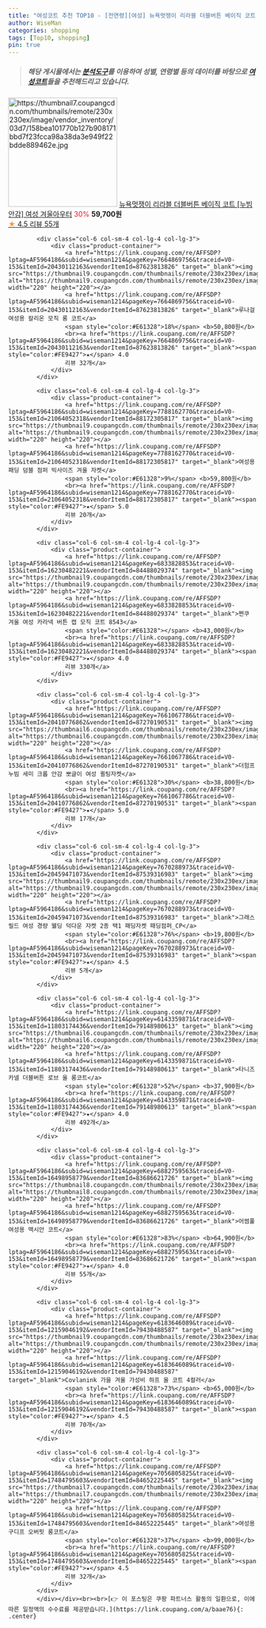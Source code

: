 ```yaml
---
title: "여성코트 추천 TOP10 - [전연령][여성] 뉴욕멋쟁이 리라블 더블버튼 베이직 코트 [누빔안감] 여성 겨울아우터"
author: WiseMan
categories: shopping
tags: [Top10, shopping]
pin: true
---
```


> ##### 해당 게시물에서는 [**분석도구**](https://itemscout.io/)를 이용하여 **성별**, **연령별** 등의 데이터를 바탕으로 [**여성코트**](https://link.coupang.com/a/baae76)들을 추천해드리고 있습니다.
<div class="container"><div class="row">
            <div class="col-6 col-sm-4 col-lg-4 col-lg-3">
                <div class="product-container">
                    <a href="https://link.coupang.com/re/AFFSDP?lptag=AF5964186&subid=wiseman1214&pageKey=4616465544&traceid=V0-153&itemId=5715084054&vendorItemId=87650037120" target="_blank"><img src="https://thumbnail7.coupangcdn.com/thumbnails/remote/230x230ex/image/vendor_inventory/03d7/158bea101770b127b908171bbd7f23fcca98a38da3e949f22bdde889462e.jpg" alt="https://thumbnail7.coupangcdn.com/thumbnails/remote/230x230ex/image/vendor_inventory/03d7/158bea101770b127b908171bbd7f23fcca98a38da3e949f22bdde889462e.jpg" width="220" height="220"></a>
                    <a href="https://link.coupang.com/re/AFFSDP?lptag=AF5964186&subid=wiseman1214&pageKey=4616465544&traceid=V0-153&itemId=5715084054&vendorItemId=87650037120" target="_blank">뉴욕멋쟁이 리라블 더블버튼 베이직 코트 [누빔안감] 여성 겨울아우터</a>
                    <span style="color:#E61328">30%</span> <b>59,700원</b>
                    <br><a href="https://link.coupang.com/re/AFFSDP?lptag=AF5964186&subid=wiseman1214&pageKey=4616465544&traceid=V0-153&itemId=5715084054&vendorItemId=87650037120" target="_blank"><span style="color:#FE9427">★</span> 4.5
                    리뷰 55개</a>
                </div>
            </div>
            
            <div class="col-6 col-sm-4 col-lg-4 col-lg-3">
                <div class="product-container">
                    <a href="https://link.coupang.com/re/AFFSDP?lptag=AF5964186&subid=wiseman1214&pageKey=7664869756&traceid=V0-153&itemId=20430112163&vendorItemId=87623813826" target="_blank"><img src="https://thumbnail9.coupangcdn.com/thumbnails/remote/230x230ex/image/vendor_inventory/c3ad/8fb323a1b1d21f68659444c18f2d3e2ae3b10f0c5e5f3bd83297526921cd.jpg" alt="https://thumbnail9.coupangcdn.com/thumbnails/remote/230x230ex/image/vendor_inventory/c3ad/8fb323a1b1d21f68659444c18f2d3e2ae3b10f0c5e5f3bd83297526921cd.jpg" width="220" height="220"></a>
                    <a href="https://link.coupang.com/re/AFFSDP?lptag=AF5964186&subid=wiseman1214&pageKey=7664869756&traceid=V0-153&itemId=20430112163&vendorItemId=87623813826" target="_blank">루나걸 여성용 칼리온 모직 롱 코트</a>
                    <span style="color:#E61328">18%</span> <b>50,800원</b>
                    <br><a href="https://link.coupang.com/re/AFFSDP?lptag=AF5964186&subid=wiseman1214&pageKey=7664869756&traceid=V0-153&itemId=20430112163&vendorItemId=87623813826" target="_blank"><span style="color:#FE9427">★</span> 4.0
                    리뷰 32개</a>
                </div>
            </div>
            
            <div class="col-6 col-sm-4 col-lg-4 col-lg-3">
                <div class="product-container">
                    <a href="https://link.coupang.com/re/AFFSDP?lptag=AF5964186&subid=wiseman1214&pageKey=7788162770&traceid=V0-153&itemId=21064052318&vendorItemId=88172305817" target="_blank"><img src="https://thumbnail9.coupangcdn.com/thumbnails/remote/230x230ex/image/vendor_inventory/3a46/a918c1a1642af774344d2e467a8118339fdce74eaf12e95272e388813d27.jpg" alt="https://thumbnail9.coupangcdn.com/thumbnails/remote/230x230ex/image/vendor_inventory/3a46/a918c1a1642af774344d2e467a8118339fdce74eaf12e95272e388813d27.jpg" width="220" height="220"></a>
                    <a href="https://link.coupang.com/re/AFFSDP?lptag=AF5964186&subid=wiseman1214&pageKey=7788162770&traceid=V0-153&itemId=21064052318&vendorItemId=88172305817" target="_blank">여성용 패딩 덤블 점퍼 빅사이즈 겨울 자켓</a>
                    <span style="color:#E61328">9%</span> <b>59,800원</b>
                    <br><a href="https://link.coupang.com/re/AFFSDP?lptag=AF5964186&subid=wiseman1214&pageKey=7788162770&traceid=V0-153&itemId=21064052318&vendorItemId=88172305817" target="_blank"><span style="color:#FE9427">★</span> 5.0
                    리뷰 20개</a>
                </div>
            </div>
            
            <div class="col-6 col-sm-4 col-lg-4 col-lg-3">
                <div class="product-container">
                    <a href="https://link.coupang.com/re/AFFSDP?lptag=AF5964186&subid=wiseman1214&pageKey=6833828853&traceid=V0-153&itemId=16230482221&vendorItemId=84488029374" target="_blank"><img src="https://thumbnail9.coupangcdn.com/thumbnails/remote/230x230ex/image/vendor_inventory/685f/48402977dc1fd09db58dd6ac5797d4bb45981bde186012fc5c432db1a655.png" alt="https://thumbnail9.coupangcdn.com/thumbnails/remote/230x230ex/image/vendor_inventory/685f/48402977dc1fd09db58dd6ac5797d4bb45981bde186012fc5c432db1a655.png" width="220" height="220"></a>
                    <a href="https://link.coupang.com/re/AFFSDP?lptag=AF5964186&subid=wiseman1214&pageKey=6833828853&traceid=V0-153&itemId=16230482221&vendorItemId=84488029374" target="_blank">쩐쿠 겨울 여성 카라넥 버튼 캡 모직 코트 8543</a>
                    <span style="color:#E61328"></span> <b>43,000원</b>
                    <br><a href="https://link.coupang.com/re/AFFSDP?lptag=AF5964186&subid=wiseman1214&pageKey=6833828853&traceid=V0-153&itemId=16230482221&vendorItemId=84488029374" target="_blank"><span style="color:#FE9427">★</span> 4.0
                    리뷰 330개</a>
                </div>
            </div>
            
            <div class="col-6 col-sm-4 col-lg-4 col-lg-3">
                <div class="product-container">
                    <a href="https://link.coupang.com/re/AFFSDP?lptag=AF5964186&subid=wiseman1214&pageKey=7661067786&traceid=V0-153&itemId=20410776862&vendorItemId=87270190531" target="_blank"><img src="https://thumbnail6.coupangcdn.com/thumbnails/remote/230x230ex/image/vendor_inventory/58c8/6d8b1a72be36c79889d96e6a7cb77d99bc506147441e28557294b627875d.jpg" alt="https://thumbnail6.coupangcdn.com/thumbnails/remote/230x230ex/image/vendor_inventory/58c8/6d8b1a72be36c79889d96e6a7cb77d99bc506147441e28557294b627875d.jpg" width="220" height="220"></a>
                    <a href="https://link.coupang.com/re/AFFSDP?lptag=AF5964186&subid=wiseman1214&pageKey=7661067786&traceid=V0-153&itemId=20410776862&vendorItemId=87270190531" target="_blank">더험프 누빔 세미 크롭 안감 뽀글이 여성 퀼팅자켓</a>
                    <span style="color:#E61328">30%</span> <b>38,800원</b>
                    <br><a href="https://link.coupang.com/re/AFFSDP?lptag=AF5964186&subid=wiseman1214&pageKey=7661067786&traceid=V0-153&itemId=20410776862&vendorItemId=87270190531" target="_blank"><span style="color:#FE9427">★</span> 5.0
                    리뷰 17개</a>
                </div>
            </div>
            
            <div class="col-6 col-sm-4 col-lg-4 col-lg-3">
                <div class="product-container">
                    <a href="https://link.coupang.com/re/AFFSDP?lptag=AF5964186&subid=wiseman1214&pageKey=7670288973&traceid=V0-153&itemId=20459471073&vendorItemId=87539316983" target="_blank"><img src="https://thumbnail9.coupangcdn.com/thumbnails/remote/230x230ex/image/vendor_inventory/52f1/10a0788cd50d9796524febc844d2d0df3878030d523e0997fb8655a71d26.jpg" alt="https://thumbnail9.coupangcdn.com/thumbnails/remote/230x230ex/image/vendor_inventory/52f1/10a0788cd50d9796524febc844d2d0df3878030d523e0997fb8655a71d26.jpg" width="220" height="220"></a>
                    <a href="https://link.coupang.com/re/AFFSDP?lptag=AF5964186&subid=wiseman1214&pageKey=7670288973&traceid=V0-153&itemId=20459471073&vendorItemId=87539316983" target="_blank">그래스필드 여성 경량 웰딩 덕다운 자켓 2종 택1 패딩자켓 패딩점퍼_CP</a>
                    <span style="color:#E61328">76%</span> <b>19,800원</b>
                    <br><a href="https://link.coupang.com/re/AFFSDP?lptag=AF5964186&subid=wiseman1214&pageKey=7670288973&traceid=V0-153&itemId=20459471073&vendorItemId=87539316983" target="_blank"><span style="color:#FE9427">★</span> 4.5
                    리뷰 5개</a>
                </div>
            </div>
            
            <div class="col-6 col-sm-4 col-lg-4 col-lg-3">
                <div class="product-container">
                    <a href="https://link.coupang.com/re/AFFSDP?lptag=AF5964186&subid=wiseman1214&pageKey=6143359871&traceid=V0-153&itemId=11803174436&vendorItemId=79148980613" target="_blank"><img src="https://thumbnail6.coupangcdn.com/thumbnails/remote/230x230ex/image/vendor_inventory/78d4/65384ece75df1f8fc706c6a875351111bdc1f061825815e988ec0a977a1d.jpg" alt="https://thumbnail6.coupangcdn.com/thumbnails/remote/230x230ex/image/vendor_inventory/78d4/65384ece75df1f8fc706c6a875351111bdc1f061825815e988ec0a977a1d.jpg" width="220" height="220"></a>
                    <a href="https://link.coupang.com/re/AFFSDP?lptag=AF5964186&subid=wiseman1214&pageKey=6143359871&traceid=V0-153&itemId=11803174436&vendorItemId=79148980613" target="_blank">타니즈 카넬 더블버튼 로브 울 롱코트</a>
                    <span style="color:#E61328">52%</span> <b>37,900원</b>
                    <br><a href="https://link.coupang.com/re/AFFSDP?lptag=AF5964186&subid=wiseman1214&pageKey=6143359871&traceid=V0-153&itemId=11803174436&vendorItemId=79148980613" target="_blank"><span style="color:#FE9427">★</span> 4.0
                    리뷰 492개</a>
                </div>
            </div>
            
            <div class="col-6 col-sm-4 col-lg-4 col-lg-3">
                <div class="product-container">
                    <a href="https://link.coupang.com/re/AFFSDP?lptag=AF5964186&subid=wiseman1214&pageKey=6882759563&traceid=V0-153&itemId=16498958779&vendorItemId=83686621726" target="_blank"><img src="https://thumbnail8.coupangcdn.com/thumbnails/remote/230x230ex/image/rs_quotation_api/wqvngt4w/2eee9c471cc7415fbe3e1e8d69a936d9.jpg" alt="https://thumbnail8.coupangcdn.com/thumbnails/remote/230x230ex/image/rs_quotation_api/wqvngt4w/2eee9c471cc7415fbe3e1e8d69a936d9.jpg" width="220" height="220"></a>
                    <a href="https://link.coupang.com/re/AFFSDP?lptag=AF5964186&subid=wiseman1214&pageKey=6882759563&traceid=V0-153&itemId=16498958779&vendorItemId=83686621726" target="_blank">어썸풀 여성용 맥시안 코트</a>
                    <span style="color:#E61328">83%</span> <b>64,900원</b>
                    <br><a href="https://link.coupang.com/re/AFFSDP?lptag=AF5964186&subid=wiseman1214&pageKey=6882759563&traceid=V0-153&itemId=16498958779&vendorItemId=83686621726" target="_blank"><span style="color:#FE9427">★</span> 4.0
                    리뷰 55개</a>
                </div>
            </div>
            
            <div class="col-6 col-sm-4 col-lg-4 col-lg-3">
                <div class="product-container">
                    <a href="https://link.coupang.com/re/AFFSDP?lptag=AF5964186&subid=wiseman1214&pageKey=6183646089&traceid=V0-153&itemId=12159046192&vendorItemId=79430488587" target="_blank"><img src="https://thumbnail9.coupangcdn.com/thumbnails/remote/230x230ex/image/vendor_inventory/6ae5/3592937026716bf455f4f5ceb2336f70157f4e02b35c6b18959092a20c79.jpg" alt="https://thumbnail9.coupangcdn.com/thumbnails/remote/230x230ex/image/vendor_inventory/6ae5/3592937026716bf455f4f5ceb2336f70157f4e02b35c6b18959092a20c79.jpg" width="220" height="220"></a>
                    <a href="https://link.coupang.com/re/AFFSDP?lptag=AF5964186&subid=wiseman1214&pageKey=6183646089&traceid=V0-153&itemId=12159046192&vendorItemId=79430488587" target="_blank">Covlanink 가을 겨울 가성비 하프 울 코트 4컬러</a>
                    <span style="color:#E61328">73%</span> <b>65,000원</b>
                    <br><a href="https://link.coupang.com/re/AFFSDP?lptag=AF5964186&subid=wiseman1214&pageKey=6183646089&traceid=V0-153&itemId=12159046192&vendorItemId=79430488587" target="_blank"><span style="color:#FE9427">★</span> 4.5
                    리뷰 70개</a>
                </div>
            </div>
            
            <div class="col-6 col-sm-4 col-lg-4 col-lg-3">
                <div class="product-container">
                    <a href="https://link.coupang.com/re/AFFSDP?lptag=AF5964186&subid=wiseman1214&pageKey=7056805825&traceid=V0-153&itemId=17484795603&vendorItemId=84652225445" target="_blank"><img src="https://thumbnail7.coupangcdn.com/thumbnails/remote/230x230ex/image/rs_quotation_api/axjf5snd/1e59f9eb0f464e79912504516cd7259e.jpg" alt="https://thumbnail7.coupangcdn.com/thumbnails/remote/230x230ex/image/rs_quotation_api/axjf5snd/1e59f9eb0f464e79912504516cd7259e.jpg" width="220" height="220"></a>
                    <a href="https://link.coupang.com/re/AFFSDP?lptag=AF5964186&subid=wiseman1214&pageKey=7056805825&traceid=V0-153&itemId=17484795603&vendorItemId=84652225445" target="_blank">여성용 구디프 오버핏 롱코트</a>
                    <span style="color:#E61328">37%</span> <b>99,000원</b>
                    <br><a href="https://link.coupang.com/re/AFFSDP?lptag=AF5964186&subid=wiseman1214&pageKey=7056805825&traceid=V0-153&itemId=17484795603&vendorItemId=84652225445" target="_blank"><span style="color:#FE9427">★</span> 4.5
                    리뷰 32개</a>
                </div>
            </div>
            </div></div><br><br>[👉 이 포스팅은 쿠팡 파트너스 활동의 일환으로, 이에 따른 일정액의 수수료를 제공받습니다.](https://link.coupang.com/a/baae76){: .center}